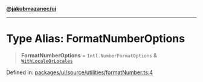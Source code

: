 [**@jakubmazanec/ui**](../README.md)

---

# Type Alias: FormatNumberOptions

> **FormatNumberOptions** = `Intl.NumberFormatOptions` &
> [`WithLocaleOrLocales`](WithLocaleOrLocales.md)

Defined in:
[packages/ui/source/utilities/formatNumber.ts:4](https://github.com/jakubmazanec/tools/blob/c36a857a499e2c0c4f38fc4405cb987b357adf10/packages/ui/source/utilities/formatNumber.ts#L4)
